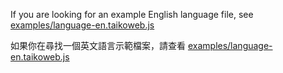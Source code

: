 If you are looking for an example English language file, see [examples/language-en.taikoweb.js](https://github.com/KatieFrogs/taiko-web-plugins/blob/main/examples/language-en.taikoweb.js)

如果你在尋找一個英文語言示範檔案，請查看 [examples/language-en.taikoweb.js](https://github.com/KatieFrogs/taiko-web-plugins/blob/main/examples/language-en.taikoweb.js)